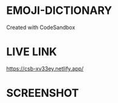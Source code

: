 # EMOJI-DICTIONARY
Created with CodeSandbox

# LIVE LINK 
https://csb-xv33ey.netlify.app/

# SCREENSHOT

